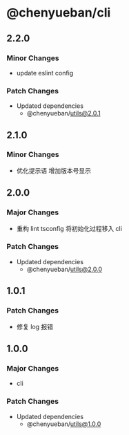 # @chenyueban/cli

## 2.2.0

### Minor Changes

- update eslint config

### Patch Changes

- Updated dependencies
  - @chenyueban/utils@2.0.1

## 2.1.0

### Minor Changes

- 优化提示语 增加版本号显示

## 2.0.0

### Major Changes

- 重构 lint tsconfig 将初始化过程移入 cli

### Patch Changes

- Updated dependencies
  - @chenyueban/utils@2.0.0

## 1.0.1

### Patch Changes

- 修复 log 报错

## 1.0.0

### Major Changes

- cli

### Patch Changes

- Updated dependencies
  - @chenyueban/utils@1.0.0
